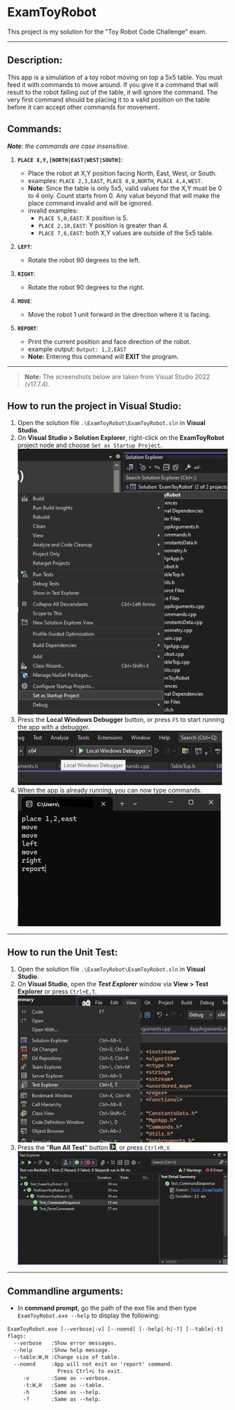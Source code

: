 ExamToyRobot
=============

This project is my solution for the "Toy Robot Code Challenge" exam.  

---

Description:
------------
This app is a simulation of a toy robot moving on top a 5x5 table. 
You must feed it with commands to move around.
If you give it a command that will result to the robot falling out of the table, it will ignore the command.
The very first command should be placing it to a valid position on the table before it can accept other commands for movement.

Commands:
---------

***Note**: the commands are case insensitive.*

1. **`PLACE X,Y,[NORTH|EAST|WEST|SOUTH]`**: 
    - Place the robot at X,Y position facing North, East, West, or South. 
    - examples: `PLACE 2,3,EAST`, `PLACE 0,0,NORTH`, `PLACE 4,4,WEST`.
    - **Note**: Since the table is only 5x5, valid values for the X,Y must be 0 to 4 only. Count starts from 0. Any value beyond that will make the place command invalid and will be ignored.
    - invalid examples: 
        - `PLACE 5,0,EAST`: X position is 5.
        - `PLACE 2,10,EAST`: Y position is greater than 4.
        - `PLACE 7,6,EAST`: both X,Y values are outside of the 5x5 table.
    
2. **`LEFT`**:  
    - Rotate the robot 90 degrees to the left.
    
3. **`RIGHT`**:
    - Rotate the robot 90 degrees to the right.
    
4. **`MOVE`**:
    - Move the robot 1 unit forward in the direction where it is facing.

5. **`REPORT`**:  
    - Print the current position and face direction of the robot.
    - example output: `Output: 1,2,EAST`
    - **Note:** Entering this command will **EXIT** the program.

---

> **Note:** The screenshots below are taken from Visual Studio 2022 (v17.7.4).

How to run the project in Visual Studio:
----------------------------------------

1. Open the solution file `.\ExamToyRobot\ExamToyRobot.sln` in **Visual Studio**.
2. On **Visual Studio > Solution Explorer**, right-click on the **ExamToyRobot** project node and choose `Set as Startup Project`.  
    ![Set as Startup Project](/docs/images/screenshot_set_as_startup_project.png)
3. Press the **Local Windows Debugger** button, or press `F5` to start running the app with a debugger.  
	![Start Debug button](/docs/images/screenshot_start_debug_btn.png)
4. When the app is already running, you can now type commands.  
	![App with commands](/docs/images/screenshot_app_with_commands.png)

---

How to run the Unit Test:
-------------------------

1. Open the solution file `.\ExamToyRobot\ExamToyRobot.sln` in **Visual Studio**.  
2. On **Visual Studio**, open the ***Test Explorer*** window via **View > Test Explorer** or press `Ctrl+E,T`.  
    ![Menu View Test Explorer](/docs/images/screenshot_menu_view_test_explorer.png)
3. Press the "**Run All Test**" button ![Run All Test](/docs/images/btn_run_all_test.png), or press `Ctrl+R,V`.  
	![Test Explorer Screenshot](/docs/images/screenshot_test_explorer.png)

---

Commandline arguments:
---------------------
- In **command prompt**, go the path of the exe file and then type `ExamToyRobot.exe --help` to display the following:  

```
ExamToyRobot.exe [--verbose|-v] [--noend] [--help|-h|-?] [--table|-t]
flags:                                                 
  --verbose   :Show error messages.                        
  --help      :Show help message.                     
  --table:W,H :Change size of table.                  
  --noend     :App will not exit on 'report' command. 
                Press Ctrl+c to exit.                 
     -v       :Same as --verbose.                     
     -t:W,H   :Same as --table.                       
     -h       :Same as --help.                        
     -?       :Same as --help.                        
```